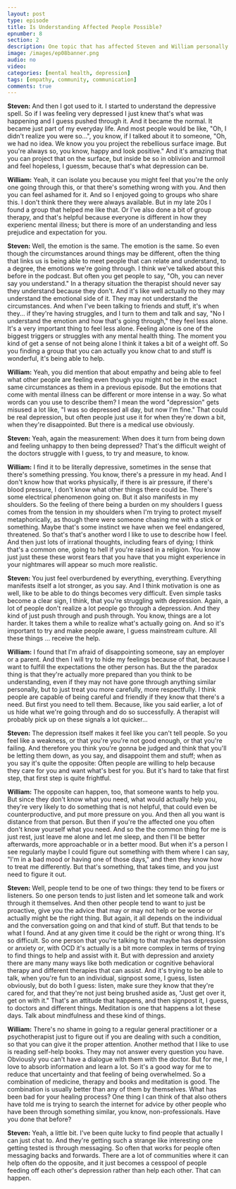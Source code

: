 ```yaml
---
layout: post
type: episode
title: Is Understanding Affected People Possible?
epnumber: 8
section: 2
description: One topic that has affected Steven and William personally is that of mental health. In this episode they share their personal experiences of suffering, learning, developing and coping.
image: /images/ep08banner.png
audio: no
video: 
categories: [mental health, depression]
tags: [empathy, community, communication]
comments: true
---
```


<p><b>Steven:</b> And then
I got used
to it. I started to understand
the depressive spell. So if I was feeling very depressed I just knew
that's what was happening and I guess
pushed through it. And it became the
normal. It became just part of my
everyday life.
And most people would be like, "Oh, I
didn't realize you were so...", you know, if I
talked about it to someone,
"Oh, we had no idea. We know you
you project the
rebellious surface image. But you're
always so, you know, happy and look
positive." And it's amazing that you can
project that on the surface, but inside
be so in oblivion and
turmoil and feel hopeless, I guessm, because that's what depression can be.
</p>

<p><b>William:</b> Yeah, it can isolate you because you might
feel that you're the only one going
through this, or that there's something
wrong with you. And then you can feel
ashamed for it. And so I enjoyed going to
groups who share this. I don't think
there they were always available. But in
my late 20s I found a group that helped
me like that. Or I've also done a bit of
group therapy, and that's helpful because
everyone is different in how they
experienc mental illness; but there is
more of an understanding and less
prejudice and expectation for you.
</p>

<p><b>Steven:</b> Well, the emotion is the same. The emotion
is the same. So even though the
circumstances around things may be
different, often the thing that
links us is being able to meet people
that can relate and understand, to a
degree, the emotions we're going through.
I think we've talked
about this before in the podcast. But
often you get people to say, "Oh, you can
never say you understand." In a therapy
situation the therapist should never say
they understand because they don't. And
it's like well actually no they may
understand the emotional side of it. They
may not understand the circumstances. And
when I've been talking to friends and
stuff, it's when they... if
they're having struggles, and I
turn to them and talk and say, "No I
understand the emotion and how that's
going through," they feel less alone. It's
a very important thing to feel less
alone. Feeling alone is
one of the biggest triggers or
struggles with any mental health thing.
The moment you kind of get a sense of
not being alone I think it takes a bit
of a weight off. So you finding a group
that you can actually you know chat to
and stuff is wonderful, it's being able to help.
</p>

<p><b>William:</b> Yeah, you did mention that about empathy
and being able to feel what other people
are feeling even though you might not be
in the exact same circumstances as them
in a previous episode. But the emotions
that come with mental illness can be
different or more intense in a way. So
what words can you use to describe
them? I mean the word "depression" gets
misused a lot like, "I was so depressed
all day, but now I'm fine." That could be
real depression, but often people just
use it for when they're down a bit, when
they're disappointed. But there is a
medical use obviously.
</p>

<p><b>Steven:</b> Yeah, again the
measurement: When does it turn
from being down and feeling unhappy to
then being depressed? That's
the difficult weight of the doctors
struggle with I guess, to try and measure, to know.
</p>

<p><b>William:</b> I find it to be literally
depressive, sometimes in the sense that
there's something pressing. You know,
there's a pressure in my head. And I
don't know how that works physically, if
there is air pressure, if there's blood
pressure, I don't know what other things
there could be.
There's some electrical phenomenon going
on. But it also manifests in my
shoulders. So the feeling of there being
a burden on my shoulders I guess comes
from the tension in my shoulders when
I'm trying to protect myself metaphorically,
as though there were someone
chasing me with a stick or something.
Maybe that's some instinct we have when
we feel endangered, threatened. So that's
that's another word I like to use to
describe how I feel. And then just lots
of irrational thoughts, including fears
of dying; I think that's a common one,
going to hell if you're raised in a
religion. You know just just these these
worst fears that you have that you might
experience in your nightmares will
appear so much more realistic.
</p>

<p><b>Steven:</b> You just feel
overburdened by everything, everything.
Everything manifests itself a lot
stronger, as you say. And I think
motivation is one as well, like to be
able to do things becomes very
difficult. Even simple tasks become
a clear sign, I think, that you're
struggling with depression. Again,
a lot of people don't realize a lot people go through a depression.
And they kind of just push through
and push through. You know, things are a
lot harder. It takes them a while to
realize what's actually going on. And so
it's important to try and make people
aware, I guess mainstream culture. All
these things ... receive
the help.
</p>

<p><b>William:</b> I found that I'm afraid of
disappointing someone, say an employer or
a parent. And then I will try to hide my
feelings because of that,
because I want to fulfill the
expectations the other person has.
But the the paradox thing is that
they're actually more prepared than you
think to be understanding, even if they
may not have gone through anything
similar personally, but to just treat you
more carefully, more respectfully. I think people are
capable of being careful and friendly if
they know that there's a need. But first
you need to tell them. Because, like you
said earlier, a lot of us hide what we're
going through and do so successfully. A
therapist will probably pick up on these
signals a lot quicker...
</p>

<p><b>Steven:</b> The depression itself makes it feel like you
can't tell people. So you feel like a
weakness, or that you're you're not good
enough, or that you're failing. And
therefore you think you're
gonna be judged and think that you'll be
letting them down, as you say, and disappoint
them and stuff; when as you say it's
quite the opposite: Often people are
willing to help because they care for
you and want what's best for you. But it's
hard to take that first step,
that first step is quite frightful.
</p>

<p><b>William:</b> The opposite can happen, too, that someone
wants to help you. But since they don't
know what you need, what would actually
help you, they're very likely to do
something that is not helpful, that could
even be counterproductive, and put more
pressure on you. And then all you want is
distance from that person. But
then if you're the affected one you
often don't know yourself what you need.
And so the the common thing for me is
just rest, just leave me alone and let me
sleep, and then I'll be better afterwards,
more approachable or in a better mood.
But when it's a person I see regularly
maybe I could figure out something with
them where I can say, "I'm in a bad mood or having one of those
days," and then they know how to treat me
differently. But that's something, that
takes time, and you just need to figure it
out.
</p>

<p><b>Steven:</b> Well, people tend to be one of two
things: they tend to be fixers or
listeners. So one person tends to just
listen and let someone
talk and work through it themselves. And
then other people tend to want to
just be proactive, give you the
advice that may or may not help or be
worse or actually might be the right
thing. But again, it all depends on the
individual and the conversation going on
and that kind of stuff. But that tends to
be what I found. And at any given time it
could be the right or wrong thing. It's
so difficult. So one person that you're
talking to that maybe has depression or
anxiety or, with OCD it's actually is a bit
more complex in terms of trying to find
things to help and assist with it. But with
depression and anxiety there are many many
ways like both medication or cognitive
behavioral therapy and different
therapies that can assist. And it's
trying to be able to talk, when you're
fun to an individual, signpost some, I
guess, listen obviously, but do both I
guess: listen, make sure they know that
they're cared for, and that they're not just being
brushed aside as, "Just get over it,
get on with it." That's an attitude that
happens, and then signpost it, I guess, to
doctors and different things.
Meditation is one that happens a lot
these days.
Talk about mindfulness and these kind of
things.
</p>

<p><b>William:</b> There's no shame in going to a
regular general practitioner or a
psychotherapist just to figure out if
you are dealing with such a condition,
so that you can give it the proper
attention. Another method that I like to
use is reading self-help books. They
may not answer every question you have.
Obviously you can't have a dialogue with
them with the doctor. But for
me, I love to absorb information and
learn a lot. So it's a good way
for me to reduce that uncertainty and
that feeling of being overwhelmed. So
a combination of medicine, therapy
and books and meditation is good.
The combination is usually better
than any of them by themselves. What
has been bad for your healing process?
One thing I can think of that also
others have told me is trying to search
the internet for advice by other people
who have been through something similar, you know, non-professionals.
Have you done
that before?
</p>

<p><b>Steven:</b> Yeah, a little bit. I've been
quite lucky to find people that actually
I can just chat to. And they're getting
such a strange like interesting one
getting tested is through messaging. So
often that works for people often
messaging backs and forwards. There are a
lot of communities where it can help
often do the opposite, and it just
becomes a cesspool of people feeding off
each other's depression rather than help
each other. That can happen.
</p>